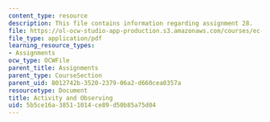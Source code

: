 ```yaml
---
content_type: resource
description: This file contains information regarding assignment 28.
file: https://ol-ocw-studio-app-production.s3.amazonaws.com/courses/ec-050-recreate-experiments-from-history-inform-the-future-from-the-past-galileo-january-iap-2010/5b5ce16a38511014ce89d50b85a75d04_MITEC_050IAP10_assn28.pdf
file_type: application/pdf
learning_resource_types:
- Assignments
ocw_type: OCWFile
parent_title: Assignments
parent_type: CourseSection
parent_uid: 8012742b-3520-2379-06a2-d660cea0357a
resourcetype: Document
title: Activity and Observing
uid: 5b5ce16a-3851-1014-ce89-d50b85a75d04
---
```

